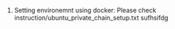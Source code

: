 1. Setting environemnt using docker:
  Please check instruction/ubuntu_private_chain_setup.txt
sufhsifdg